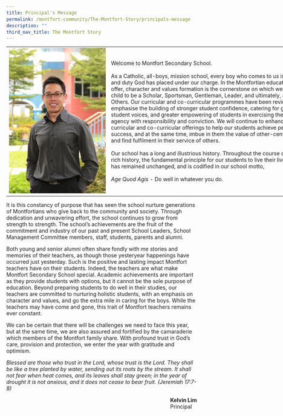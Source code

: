 ```yaml
---
title: Principal's Message
permalink: /montfort-community/The-Montfort-Story/principals-message
description: ""
third_nav_title: The Montfort Story
---
```

<table style="undefined;table-layout: fixed; width: 800px">
<colgroup>
<col style="width: 270px">
<col style="width: 530px">
</colgroup>
<tbody>
  <tr>
    <td><img src="/images/Mr%20Kelvin%20Lim.jpeg"></td>
    <td>Welcome to Montfort Secondary School. <br><br>As a Catholic, all-boys, mission school, every boy who comes to us is a gift and duty God has placed under our charge. In the Montfortian education we offer, character and values formation is the cornerstone on which we build the child to be a Scholar, Sportsman, Gentleman, Leader, and ultimately, a Man for Others. Our curricular and co-curricular programmes have been reviewed to emphasise the building of stronger student confidence, catering for greater student voices, and greater empowering of students in exercising their agency with responsibility and conviction. We will continue to enhance our curricular and co-curricular offerings to help our students achieve personal success, and at the same time, imbue in them the value of other-centredness and find fulfilment in their service of others.<br><br>Our school has a long and illustrious history. Throughout the course of our rich history, the fundamental principle for our students to live their lives by has remained unchanged, and is codified in our school motto,<br><br>
			<em>Age Quod Agis</em> - Do well in whatever you do.</td>
  </tr>
</tbody>
</table>

It is this constancy of purpose that has seen the school nurture generations of Montfortians who give back to the community and society. Through dedication and unwavering effort, the school continues to grow from strength to strength. The school’s achievements are the fruit of the commitment and industry of our past and present School Leaders, School Management Committee members, staff, students, parents and alumni.

  

Both young and senior alumni often share fondly with me stories and memories of their teachers, as though those yesteryear happenings have occurred just yesterday. Such is the positive and lasting impact Montfort teachers have on their students. Indeed, the teachers are what make Montfort Secondary School special. Academic achievements are important as they provide students with options, but it cannot be the sole purpose of education. Beyond preparing students to do well in their studies, our teachers are committed to nurturing holistic students, with an emphasis on character and values, and go the extra mile in caring for the boys. While the teachers may have come and gone, this trait of Montfort teachers remains ever constant.

  

We can be certain that there will be challenges we need to face this year, but at the same time, we are also assured and fortified by the camaraderie which members of the Montfort family share. With profound trust in God’s care, provision and protection, we enter the year with gratitude and optimism.

  

_Blessed are those who trust in the Lord, whose trust is the Lord. They shall be like a tree planted by water, sending out its roots by the stream. It shall not fear when heat comes, and its leaves shall stay green; in the year of drought it is not anxious, and it does not cease to bear fruit. (Jeremiah 17:7-8)_

  
<div>
<div style="float: right">
	<strong>Kelvin Lim<br></strong>Principal
</div>
</div>



